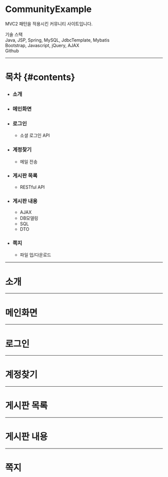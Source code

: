# CommunityExample

MVC2 패턴을 적용시킨 커뮤니티 사이트입니다.  
  
기술 스택  
Java, JSP, Spring, MySQL, JdbcTemplate, Mybatis  
Bootstrap, Javascript, jQuery, AJAX  
Github

***

# 목차 {#contents}
- ### 소개
- ### 메인화면
- ### 로그인
	- 소셜 로그인 API
- ### 계정찾기
	- 메일 전송
- ### 게시판 목록
	- RESTful API
- ### 게시판 내용
	- AJAX
	- DB모델링
	- SQL
	- DTO
- ### 쪽지
	- 파일 업/다운로드

***

# 소개

***

# 메인화면

***

# 로그인

***

# 계정찾기

***

# 게시판 목록

***

# 게시판 내용

***

# 쪽지
